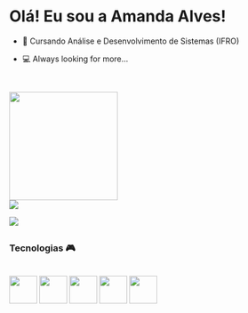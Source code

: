 # Olá! Eu sou a Amanda Alves!

- 📔 Cursando Análise e Desenvolvimento de Sistemas (IFRO)
- 💻 Always looking for more...

  <br/>

<img height="195cm" src="https://github-readme-stats.vercel.app/api?username=aalvesz&rank_icon=github&theme=radical">

<link rel="stylesheet" href="https://cdn.jsdelivr.net/gh/devicons/devicon@v2.15.1/devicon.min.css">

<br/>
<a href="https://www.instagram.com/aalves.png/" target="_blank"><img src="https://img.shields.io/badge/Instagram-E4405F?style=for-the-badge&logo=instagram&logoColor=white"></a>

<a href="https://www.linkedin.com/in/amanda-alves-ved" target="_blank"><img src="https://img.shields.io/badge/LinkedIn-0077B5?style=for-the-badge&logo=linkedin&logoColor=white"></a>

##

### Tecnologias 🎮

<br/>

<div>
   <img height="50cm" src="https://cdn.jsdelivr.net/gh/devicons/devicon/icons/csharp/csharp-original.svg" />

   <img height="50cm" src="https://cdn.jsdelivr.net/gh/devicons/devicon/icons/css3/css3-original.svg" />

  <img  height="50cm" src="https://cdn.jsdelivr.net/gh/devicons/devicon/icons/figma/figma-original.svg" />

  <img height="50cm" src="https://cdn.jsdelivr.net/gh/devicons/devicon/icons/html5/html5-original.svg" />
          
  <img  height="50cm" src="https://cdn.jsdelivr.net/gh/devicons/devicon/icons/javascript/javascript-original.svg" />
          
  
</div>

          
          
 
